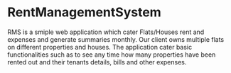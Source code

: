 # RentManagementSystem

RMS is a smiple web application which cater Flats/Houses rent and expenses and generate summaries monthly. 
Our client owns multiple flats on different properties and houses. 
The application cater basic functionalities such as to see any time how many properties have been rented out and their tenants details, bills and other expenses.
